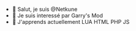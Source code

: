 - 👋 Salut, je suis @Netkune
- 👀 Je suis interessé par Garry's Mod
- 🌱 J'apprends actuellement LUA HTML PHP JS
